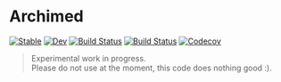 # Archimed

[![Stable](https://img.shields.io/badge/docs-stable-blue.svg)](https://VEZY.github.io/Archimed.jl/stable)
[![Dev](https://img.shields.io/badge/docs-dev-blue.svg)](https://VEZY.github.io/Archimed.jl/dev)
[![Build Status](https://travis-ci.com/VEZY/Archimed.jl.svg?branch=master)](https://travis-ci.com/VEZY/Archimed.jl)
[![Build Status](https://ci.appveyor.com/api/projects/status/github/VEZY/Archimed.jl?svg=true)](https://ci.appveyor.com/project/VEZY/Archimed-jl)
[![Codecov](https://codecov.io/gh/VEZY/Archimed.jl/branch/master/graph/badge.svg)](https://codecov.io/gh/VEZY/Archimed.jl)

> Experimental work in progress.  
Please do not use at the moment, this code does nothing good :).
